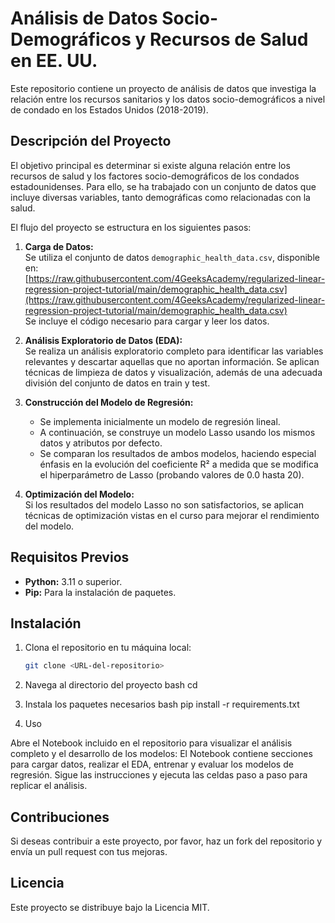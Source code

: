 # Análisis de Datos Socio-Demográficos y Recursos de Salud en EE. UU.

Este repositorio contiene un proyecto de análisis de datos que investiga la relación entre los recursos sanitarios y los datos socio-demográficos a nivel de condado en los Estados Unidos (2018-2019).

## Descripción del Proyecto

El objetivo principal es determinar si existe alguna relación entre los recursos de salud y los factores socio-demográficos de los condados estadounidenses. Para ello, se ha trabajado con un conjunto de datos que incluye diversas variables, tanto demográficas como relacionadas con la salud.

El flujo del proyecto se estructura en los siguientes pasos:

1. **Carga de Datos:**  
   Se utiliza el conjunto de datos `demographic_health_data.csv`, disponible en:  
   [https://raw.githubusercontent.com/4GeeksAcademy/regularized-linear-regression-project-tutorial/main/demographic_health_data.csv](https://raw.githubusercontent.com/4GeeksAcademy/regularized-linear-regression-project-tutorial/main/demographic_health_data.csv)  
   Se incluye el código necesario para cargar y leer los datos.

2. **Análisis Exploratorio de Datos (EDA):**  
   Se realiza un análisis exploratorio completo para identificar las variables relevantes y descartar aquellas que no aportan información. Se aplican técnicas de limpieza de datos y visualización, además de una adecuada división del conjunto de datos en train y test.

3. **Construcción del Modelo de Regresión:**  
   - Se implementa inicialmente un modelo de regresión lineal.
   - A continuación, se construye un modelo Lasso usando los mismos datos y atributos por defecto.
   - Se comparan los resultados de ambos modelos, haciendo especial énfasis en la evolución del coeficiente R² a medida que se modifica el hiperparámetro de Lasso (probando valores de 0.0 hasta 20).

4. **Optimización del Modelo:**  
   Si los resultados del modelo Lasso no son satisfactorios, se aplican técnicas de optimización vistas en el curso para mejorar el rendimiento del modelo.

## Requisitos Previos

- **Python:** 3.11 o superior.
- **Pip:** Para la instalación de paquetes.

## Instalación

1. Clona el repositorio en tu máquina local:
   ```bash
   git clone <URL-del-repositorio>
2. Navega al directorio del proyecto
   bash
   cd <nombre-del-directorio-del-proyecto>

3. Instala los paquetes necesarios
   bash
   pip install -r requirements.txt

4. Uso
   
 Abre el Notebook incluido en el repositorio para visualizar el análisis completo y el desarrollo de los modelos:
 El Notebook contiene secciones para cargar datos, realizar el EDA, entrenar y evaluar los modelos de regresión.
 Sigue las instrucciones y ejecuta las celdas paso a paso para replicar el análisis.
   
  
## Contribuciones
  Si deseas contribuir a este proyecto, por favor, haz un fork del repositorio y envía un pull request con tus mejoras.

## Licencia
  Este proyecto se distribuye bajo la Licencia MIT.



   
